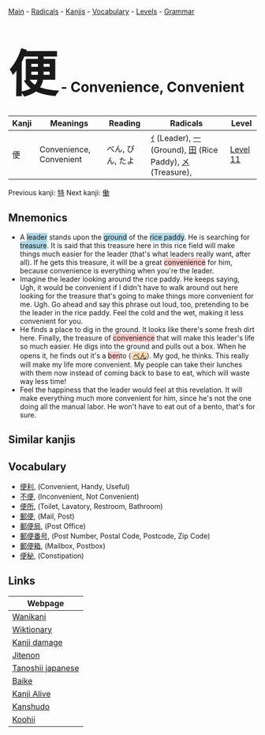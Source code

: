 <style> bigfont {font-size: 100px}</style>
[Main](../README.md) -
[Radicals](../radicals.md) -
[Kanjis](../kanjis.md) -
[Vocabulary](../vocabulary.md) -
[Levels](../levels.md) -
[Grammar](../grammar.md)
# <bigfont> 便</bigfont> - Convenience, Convenient 

| Kanji | Meanings | Reading | Radicals | Level |
| --- | --- | --- | --- | --- |
| 便 | Convenience, Convenient | べん, びん, たよ | [ｲ](../radicals/ｲ.md) (Leader), [一](../radicals/一.md) (Ground), [田](../radicals/田.md) (Rice Paddy), [メ](../radicals/メ.md) (Treasure),  | [Level 11](../levels/wk_level11.md) |

Previous kanji: [特](特.md) Next kanji: [働](働.md) 

## Mnemonics
 * A <span style="background-color:#ADD8E6"> leader</span> stands upon the <span style="background-color:#ADD8E6"> ground</span> of the <span style="background-color:#ADD8E6"> rice paddy</span>. He is searching for <span style="background-color:#ADD8E6"> treasure</span>. It is said that this treasure here in this rice field will make things much easier for the leader (that's what leaders really want, after all). If he gets this treasure, it will be a great <span style="background-color:#ffcccb"> convenience</span> for him, because convenience is everything when you're the leader.
* Imagine the leader looking around the rice paddy. He keeps saying, Ugh, it would be convenient if I didn't have to walk around out here looking for the treasure that's going to make things more convenient for me. Ugh. Go ahead and say this phrase out loud, too, pretending to be the leader in the rice paddy. Feel the cold and the wet, making it less convenient for you.
* He finds a place to dig in the ground. It looks like there's some fresh dirt here. Finally, the treasure of <span style="background-color:#ffcccb"> convenience</span> that will make this leader's life so much easier. He digs into the ground and pulls out a box. When he opens it, he finds out it's a <span style="background-color:#ffcccb"> ben</span>to (<span style="background-color:#fed8b1"> [べん](https://jisho.org/search/べん)</span>). My god, he thinks. This really will make my life more convenient. My people can take their lunches with them now instead of coming back to base to eat, which will waste way less time!
* Feel the happiness that the leader would feel at this revelation. It will make everything much more convenient for him, since he's not the one doing all the manual labor. He won't have to eat out of a bento, that's for sure.


## Similar kanjis
 


## Vocabulary
 * [便利](../vocabulary/便.md), (Convenient, Handy, Useful)
* [不便](../vocabulary/便.md), (Inconvenient, Not Convenient)
* [便所](../vocabulary/便.md), (Toilet, Lavatory, Restroom, Bathroom)
* [郵便](../vocabulary/便.md), (Mail, Post)
* [郵便局](../vocabulary/便.md), (Post Office)
* [郵便番号](../vocabulary/便.md), (Post Number, Postal Code, Postcode, Zip Code)
* [郵便箱](../vocabulary/便.md), (Mailbox, Postbox)
* [便秘](../vocabulary/便.md), (Constipation)



## Links 

| Webpage |
| --- |
| [Wanikani          ](https://www.wanikani.com/kanji/便) |
| [Wiktionary        ](https://en.wiktionary.org/wiki/便) |
| [Kanji damage      ](http://www.kanjidamage.com/kanji/search?utf8=✓&q=便) |
| [Jitenon           ](https://jitenon.com/kanji/便) |
| [Tanoshii japanese ](https://www.tanoshiijapanese.com/dictionary/kanji.cfm?k=便) |
| [Baike             ](https://baike.baidu.com/item/便) |
| [Kanji Alive       ](https://app.kanjialive.com/便) |
| [Kanshudo          ](https://www.kanshudo.com/searchmn?q=便) |
| [Koohii            ](https://kanji.koohii.com/study/kanji/便) |
